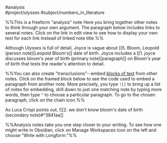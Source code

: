 #analysis  
#project/ulysses
#subject/numbers_in_literature 

%%This is a freeform "analysis" note 
 Here you bring together other notes to think through your own argument. 
 The paragraph below includes links to several notes. Click on the link in edit view to see how to display your own text for each link instead of linked note title.%%

Although Ulysses is full of detail, Joyce is vague about [[5. Bloom, Leopold (person note)|Leopold Bloom's]] date of birth. Joyce includes a [[1. joyce discusses bloom's year of birth (primary note)|paragraph]] on Bloom's year of birth that tests the reader's attention to detail.

%%You can also create "transclusions"--embed [blocks of text](https://help.obsidian.md/How+to/Link+to+blocks) from other notes.
 Click on the framed block below to see the code used to embed a paragraph from another note. More precisely, you type `![[` to bring up a list of notes for embedding, drill down to just one matching note by typing more words, then type `^` to choose a particular paragraph. To go to the chosen paragraph, click on the chain icon.%%

As Luca Crispi points out, 
![[2. we don't know bloom's date of birth (secondary note)#^3841aa]]

%%Analysis notes take you one step closer to your writing. To see how one might write in Obsidian, click on Manage Workspaces icon on the left and choose "Write with Longform."%%